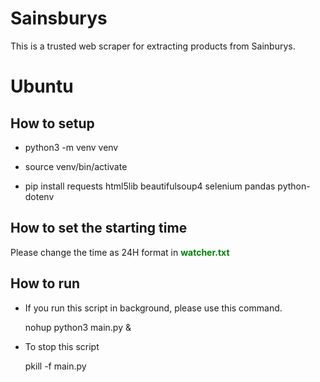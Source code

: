# Sainsburys

This is a trusted web scraper for extracting products from Sainburys.

# Ubuntu

## How to setup

- python3 -m venv venv

- source venv/bin/activate

- pip install requests html5lib beautifulsoup4 selenium pandas python-dotenv

## How to set the starting time

Please change the time as 24H format in <b style="color: green">watcher.txt</b>

## How to run

- If you run this script in background, please use this command.

  nohup python3 main.py &

- To stop this script

  pkill -f main.py
